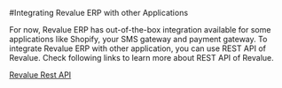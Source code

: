 #Integrating Revalue ERP with other Applications

For now, Revalue ERP has out-of-the-box integration available for some applications like Shopify, your SMS gateway and payment gateway. To integrate Revalue ERP with other application, you can use REST API of Revalue. Check following links to learn more about REST API of Revalue.

[Revalue Rest API](https://frappe.io/docs/user/en/guides/integration/rest_api.html)

<!-- markdown -->
